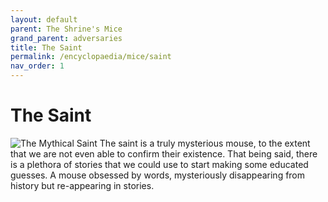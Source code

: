 ```yaml
---
layout: default
parent: The Shrine's Mice
grand_parent: adversaries
title: The Saint
permalink: /encyclopaedia/mice/saint
nav_order: 1
---
```


# The Saint
<img src="../../assets/saint.png" alt="The Mythical Saint">
The saint is a truly mysterious mouse, to the extent that we are not even able to confirm their existence. That being said, there is a plethora of stories that we could use to start making some educated guesses. A mouse obsessed by words, mysteriously disappearing from history but re-appearing in stories.